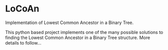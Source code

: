 # LoCoAn
Implementation of Lowest Common Ancestor in a Binary Tree.

This python based project implements one of the many possible solutions to finding the Lowest Common Ancestor in a Binary Tree structure. More details to follow...
